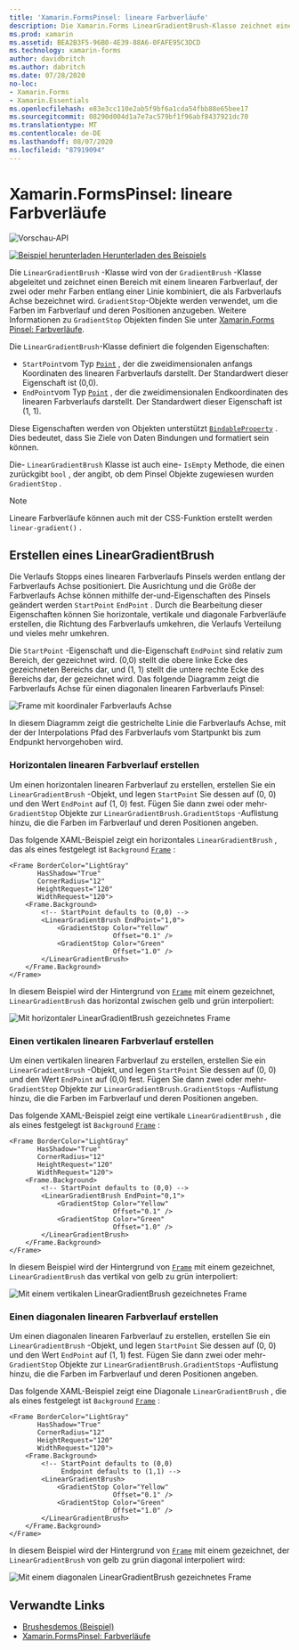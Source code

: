 ```yaml
---
title: 'Xamarin.FormsPinsel: lineare Farbverläufe'
description: Die Xamarin.Forms LinearGradientBrush-Klasse zeichnet einen Bereich mit einem linearen Farbverlauf.
ms.prod: xamarin
ms.assetid: BEA2B3F5-96B0-4E39-88A6-0FAFE95C3DCD
ms.technology: xamarin-forms
author: davidbritch
ms.author: dabritch
ms.date: 07/28/2020
no-loc:
- Xamarin.Forms
- Xamarin.Essentials
ms.openlocfilehash: e83e3cc110e2ab5f9bf6a1cda54fbb88e65bee17
ms.sourcegitcommit: 08290d004d1a7e7ac579bf1f96abf8437921dc70
ms.translationtype: MT
ms.contentlocale: de-DE
ms.lasthandoff: 08/07/2020
ms.locfileid: "87919094"
---
```

# <a name="no-locxamarinforms-brushes-linear-gradients"></a>Xamarin.FormsPinsel: lineare Farbverläufe

![Vorschau-API](~/media/shared/preview.png "Diese API ist derzeit als Vorabversion erhältlich.")

[![Beispiel herunterladen](~/media/shared/download.png) Herunterladen des Beispiels](https://docs.microsoft.com/samples/xamarin/xamarin-forms-samples/userinterface-brushdemos/)

Die `LinearGradientBrush` -Klasse wird von der `GradientBrush` -Klasse abgeleitet und zeichnet einen Bereich mit einem linearen Farbverlauf, der zwei oder mehr Farben entlang einer Linie kombiniert, die als Farbverlaufs Achse bezeichnet wird. `GradientStop`-Objekte werden verwendet, um die Farben im Farbverlauf und deren Positionen anzugeben. Weitere Informationen zu `GradientStop` Objekten finden Sie unter [ Xamarin.Forms Pinsel: Farbverläufe](gradient.md).

Die `LinearGradientBrush`-Klasse definiert die folgenden Eigenschaften:

- `StartPoint`vom Typ [`Point`](xref:Xamarin.Forms.Point) , der die zweidimensionalen anfangs Koordinaten des linearen Farbverlaufs darstellt. Der Standardwert dieser Eigenschaft ist (0,0).
- `EndPoint`vom Typ [`Point`](xref:Xamarin.Forms.Point) , der die zweidimensionalen Endkoordinaten des linearen Farbverlaufs darstellt. Der Standardwert dieser Eigenschaft ist (1, 1).

Diese Eigenschaften werden von Objekten unterstützt [`BindableProperty`](xref:Xamarin.Forms.BindableProperty) . Dies bedeutet, dass Sie Ziele von Daten Bindungen und formatiert sein können.

Die- `LinearGradientBrush` Klasse ist auch eine- `IsEmpty` Methode, die einen zurückgibt `bool` , der angibt, ob dem Pinsel Objekte zugewiesen wurden `GradientStop` .

> [!NOTE]
> Lineare Farbverläufe können auch mit der CSS-Funktion erstellt werden `linear-gradient()` .

## <a name="create-a-lineargradientbrush"></a>Erstellen eines LinearGradientBrush

Die Verlaufs Stopps eines linearen Farbverlaufs Pinsels werden entlang der Farbverlaufs Achse positioniert. Die Ausrichtung und die Größe der Farbverlaufs Achse können mithilfe der-und-Eigenschaften des Pinsels geändert werden `StartPoint` `EndPoint` . Durch die Bearbeitung dieser Eigenschaften können Sie horizontale, vertikale und diagonale Farbverläufe erstellen, die Richtung des Farbverlaufs umkehren, die Verlaufs Verteilung und vieles mehr umkehren.

Die `StartPoint` -Eigenschaft und die-Eigenschaft `EndPoint` sind relativ zum Bereich, der gezeichnet wird. (0,0) stellt die obere linke Ecke des gezeichneten Bereichs dar, und (1, 1) stellt die untere rechte Ecke des Bereichs dar, der gezeichnet wird. Das folgende Diagramm zeigt die Farbverlaufs Achse für einen diagonalen linearen Farbverlaufs Pinsel:

![Frame mit koordinaler Farbverlaufs Achse](lineargradient-images/gradient-axis.png)

In diesem Diagramm zeigt die gestrichelte Linie die Farbverlaufs Achse, mit der der Interpolations Pfad des Farbverlaufs vom Startpunkt bis zum Endpunkt hervorgehoben wird.

### <a name="create-a-horizontal-linear-gradient"></a>Horizontalen linearen Farbverlauf erstellen

Um einen horizontalen linearen Farbverlauf zu erstellen, erstellen Sie ein `LinearGradientBrush` -Objekt, und legen `StartPoint` Sie dessen auf (0, 0) und den Wert `EndPoint` auf (1, 0) fest. Fügen Sie dann zwei oder mehr- `GradientStop` Objekte zur `LinearGradientBrush.GradientStops` -Auflistung hinzu, die die Farben im Farbverlauf und deren Positionen angeben.

Das folgende XAML-Beispiel zeigt ein horizontales `LinearGradientBrush` , das als eines festgelegt ist `Background` [`Frame`](xref:Xamarin.Forms.Frame) :

```xaml
<Frame BorderColor="LightGray"
       HasShadow="True"
       CornerRadius="12"
       HeightRequest="120"
       WidthRequest="120">
    <Frame.Background>
        <!-- StartPoint defaults to (0,0) -->
        <LinearGradientBrush EndPoint="1,0">
            <GradientStop Color="Yellow"
                          Offset="0.1" />
            <GradientStop Color="Green"
                          Offset="1.0" />
        </LinearGradientBrush>
    </Frame.Background>
</Frame>  
```

In diesem Beispiel wird der Hintergrund von [`Frame`](xref:Xamarin.Forms.Frame) mit einem gezeichnet, `LinearGradientBrush` das horizontal zwischen gelb und grün interpoliert:

![Mit horizontaler LinearGradientBrush gezeichnetes Frame](lineargradient-images/horizontal.png)

### <a name="create-a-vertical-linear-gradient"></a>Einen vertikalen linearen Farbverlauf erstellen

Um einen vertikalen linearen Farbverlauf zu erstellen, erstellen Sie ein `LinearGradientBrush` -Objekt, und legen `StartPoint` Sie dessen auf (0, 0) und den Wert `EndPoint` auf (0,0) fest. Fügen Sie dann zwei oder mehr- `GradientStop` Objekte zur `LinearGradientBrush.GradientStops` -Auflistung hinzu, die die Farben im Farbverlauf und deren Positionen angeben.

Das folgende XAML-Beispiel zeigt eine vertikale `LinearGradientBrush` , die als eines festgelegt ist `Background` [`Frame`](xref:Xamarin.Forms.Frame) :

```xaml
<Frame BorderColor="LightGray"
       HasShadow="True"
       CornerRadius="12"
       HeightRequest="120"
       WidthRequest="120">
    <Frame.Background>
        <!-- StartPoint defaults to (0,0) -->    
        <LinearGradientBrush EndPoint="0,1">
            <GradientStop Color="Yellow"
                          Offset="0.1" />
            <GradientStop Color="Green"
                          Offset="1.0" />
        </LinearGradientBrush>
    </Frame.Background>
</Frame>
```

In diesem Beispiel wird der Hintergrund von [`Frame`](xref:Xamarin.Forms.Frame) mit einem gezeichnet, `LinearGradientBrush` das vertikal von gelb zu grün interpoliert:

![Mit einem vertikalen LinearGradientBrush gezeichnetes Frame](lineargradient-images/vertical.png)

### <a name="create-a-diagonal-linear-gradient"></a>Einen diagonalen linearen Farbverlauf erstellen

Um einen diagonalen linearen Farbverlauf zu erstellen, erstellen Sie ein `LinearGradientBrush` -Objekt, und legen `StartPoint` Sie dessen auf (0, 0) und den Wert `EndPoint` auf (1, 1) fest. Fügen Sie dann zwei oder mehr- `GradientStop` Objekte zur `LinearGradientBrush.GradientStops` -Auflistung hinzu, die die Farben im Farbverlauf und deren Positionen angeben.

Das folgende XAML-Beispiel zeigt eine Diagonale `LinearGradientBrush` , die als eines festgelegt ist `Background` [`Frame`](xref:Xamarin.Forms.Frame) :

```xaml
<Frame BorderColor="LightGray"
       HasShadow="True"
       CornerRadius="12"
       HeightRequest="120"
       WidthRequest="120">
    <Frame.Background>
        <!-- StartPoint defaults to (0,0)      
             Endpoint defaults to (1,1) -->
        <LinearGradientBrush>
            <GradientStop Color="Yellow"
                          Offset="0.1" />
            <GradientStop Color="Green"
                          Offset="1.0" />
        </LinearGradientBrush>
    </Frame.Background>
</Frame>
```

In diesem Beispiel wird der Hintergrund von [`Frame`](xref:Xamarin.Forms.Frame) mit einem gezeichnet, der `LinearGradientBrush` von gelb zu grün diagonal interpoliert wird:

![Mit einem diagonalen LinearGradientBrush gezeichnetes Frame](lineargradient-images/diagonal.png)

## <a name="related-links"></a>Verwandte Links

- [Brushesdemos (Beispiel)](https://docs.microsoft.com/samples/xamarin/xamarin-forms-samples/userinterface-brushdemos/)
- [Xamarin.FormsPinsel: Farbverläufe](gradient.md)
